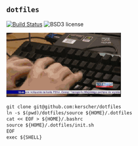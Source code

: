 `dotfiles`
----------

[![Build Status](https://travis-ci.org/kerscher/dotfiles.svg?branch=master)](https://travis-ci.org/kerscher/dotfiles)
![BSD3 license](https://img.shields.io/badge/license-BSD3-blue.svg)

![If you could only see this image…](images/the-other-guy-is-picking-his-nose.gif)

```shell
git clone git@github.com:kerscher/dotfiles
ln -s $(pwd)/dotfiles/source ${HOME}/.dotfiles
cat << EOF > ${HOME}/.bashrc
source ${HOME}/.dotfiles/init.sh
EOF
exec ${SHELL}
```
